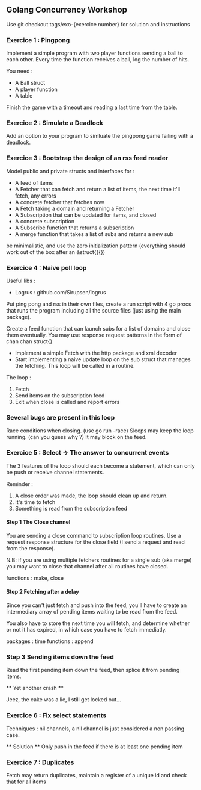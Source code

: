 ## Golang Concurrency Workshop

Use git checkout tags/exo-{exercice number} for solution and instructions

### Exercice 1 : Pingpong

Implement a simple program with two player functions sending a ball to each other.
Every time the function receives a ball, log the number of hits.

You need : 
- A Ball struct
- A player function
- A table 

Finish the game with a timeout and reading a last time from the table.

### Exercice 2 : Simulate a Deadlock

Add an option to your program to simluate the pingpong game failing with a deadlock.

### Exercice 3 : Bootstrap the design of an rss feed reader

Model public and private structs and interfaces for :
- A feed of items
- A Fetcher that can fetch and return a list of items, the next time it'll fetch, any errors
- A concrete fetcher that fetches now
- A Fetch taking a domain and returning a Fetcher
- A Subscription that can be updated for items, and closed
- A concrete subscription
- A Subscribe function that returns a subscription
- A merge function that takes a list of subs and returns a new sub

be minimalistic, and use the zero initialization pattern (everything should work out of the box after an &struct{}{})

### Exercice 4 : Naive poll loop

Useful libs : 
- Logrus : github.com/Sirupsen/logrus

Put ping pong and rss in their own files, create a run script with 4 go procs that runs the program including all the source files (just using the main package).

Create a feed function that can launch subs for a list of domains and close them eventually.
You may use response request patterns in the form of chan chan struct{}

- Implement a simple Fetch with the http package and xml decoder
- Start implementing a naive update loop on the sub struct that manages the fetching. This loop will be called in a routine.

The loop :
1. Fetch
2. Send items on the subscription feed
3. Exit when close is called and report errors

### Several bugs are present in this loop

Race conditions when closing. (use go run -race)
Sleeps may keep the loop running. (can you guess why ?)
It may block on the feed.

### Exercice 5 : Select -> The answer to concurrent events 

The 3 features of the loop should each become a statement, which can only be push or receive channel statements.

Reminder : 
1. A close order was made, the loop should clean up and return.
2. It's time to fetch
3. Something is read from the subscription feed

#### Step 1 The Close channel
You are sending a close command to subscription loop routines. Use a request response structure for the close field (I send a request and read from the response).

N.B: if you are using multiple fetchers routines for a single sub (aka merge) you may want to close that channel after all routines have closed.

functions : make, close

#### Step 2 Fetching after a delay
Since you can't just fetch and push into the feed, you'll have to create an intermediary array of pending items waiting to be read from the feed.

You also have to store the next time you will fetch, and determine whether or not it has expired, in which case you have to fetch immediatly.

packages : time
functions : append

### Step 3 Sending items down the feed

Read the first pending item down the feed, then splice it from pending items.

** Yet another crash ** 

Jeez, the cake was a lie, I still get locked out...

### Exercice 6 : Fix select statements 

Techniques : nil channels, a nil channel is just considered a non passing case.

** Solution **
Only push in the feed if there is at least one pending item

### Exercice 7 : Duplicates

Fetch may return duplicates, maintain a register of a unique id and check that for all items





